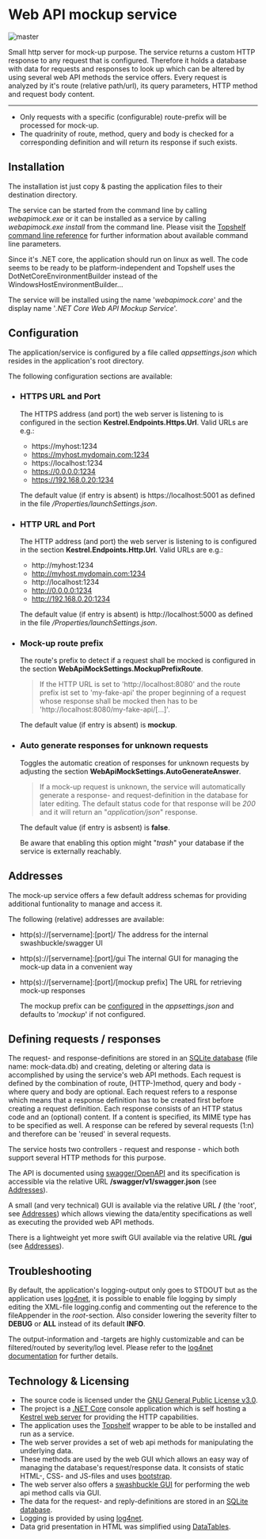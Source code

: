 # Web API mockup service

![master](https://github.com/schleeke/webapimock/actions/workflows/dotnetcore.yml/badge.svg)

Small http server for mock-up purpose. The service returns a custom HTTP response to any request that is configured. Therefore it holds a database with data for requests and responses to look up which can be altered by using several web API methods the service offers. Every request is analyzed by it's route (relative path/url), its query parameters, HTTP method and request body content.

---

* Only requests with a specific (configurable) route-prefix will be processed for mock-up.
* The quadrinity of route, method, query and body is checked for a corresponding definition and will return its response if such exists.

## Installation
The installation ist just copy & pasting the application files to their destination directory.

The service can be started from the command line by calling *webapimock.exe* or it can be installed as a service by calling *webapimock.exe install* from the command line. Please visit the [Topshelf command line reference](https://docs.topshelf-project.com/en/latest/overview/commandline.html) for further information about available command line parameters.

Since it's .NET core, the application should run on linux as well. The code seems to be ready to be platform-independent and Topshelf uses the DotNetCoreEnvironmentBuilder instead of the WindowsHostEnvironmentBuilder...

The service will be installed using the name '*webapimock.core*' and the display name '*.NET Core Web API Mockup Service*'.

## Configuration
The application/service is configured by a file called *appsettings.json* which resides in the application's root directory.

The following configuration sections are available:

* ### HTTPS URL and Port
  The HTTPS address (and port) the web server is listening to is configured in the section **Kestrel.Endpoints.Https.Url**. Valid URLs are e.g.:
  - https://myhost:1234
  - https://myhost.mydomain.com:1234
  - https://localhost:1234
  - https://0.0.0.0:1234
  - https://192.168.0.20:1234

  The default value (if entry is absent) is https://localhost:5001 as defined in the file */Properties/launchSettings.json*.

* ### HTTP URL and Port
  The HTTP address (and port) the web server is listening to is configured in the section **Kestrel.Endpoints.Http.Url**. Valid URLs are e.g.:
  - http://myhost:1234
  - http://myhost.mydomain.com:1234
  - http://localhost:1234
  - http://0.0.0.0:1234
  - http://192.168.0.20:1234

  The default value (if entry is absent) is http://localhost:5000 as defined in the file */Properties/launchSettings.json*.

* ### <a name="mockup-config-header"></a>Mock-up route prefix
  The route's prefix to detect if a request shall be mocked is configured in the section **WebApiMockSettings.MockupPrefixRoute**.

  > If the HTTP URL is set to 'http://localhost:8080' and the route prefix ist set to 'my-fake-api' the proper beginning of a request whose response shall be mocked then has to be 'http://localhost:8080/my-fake-api/[...]'.

  The default value (if entry is absent) is **mockup**.

* ### Auto generate responses for unknown requests
  Toggles the automatic creation of responses for unknown requests by adjusting the section **WebApiMockSettings.AutoGenerateAnswer**.

  > If a mock-up request is unknown, the service will automatically generate a response- and request-definition in the database for later editing.
  > The default status code for that response will be *200* and it will return an "*application/json*" response.

  The default value (if entry is asbsent) is **false**.

  Be aware that enabling this option might "*trash*" your database if the service is externally reachably.

## <a name="addresses-header"></a>Addresses
The mock-up service offers a few default address schemas for providing additional funtionality to manage and access it.

The following (relative) addresses are available:

* http(s)://[servername]:[port]/
  The address for the internal swashbuckle/swagger UI

* http(s)://[servername]:[port]/gui
  The internal GUI for managing the mock-up data in a convenient way

* http(s)://[servername]:[port]/[mockup prefix]
  The URL for retrieving mock-up responses

  The mockup prefix can be [configured](#mockup-config-header) in the *appsettings.json* and defaults to '*mockup*' if not configured.

## Defining requests / responses
The request- and response-definitions are stored in an [SQLite database](https://en.wikipedia.org/wiki/SQLite) (file name: mock-data.db) and creating, deleting or altering data is accomplished by using the service's web API methods. Each request is defined by the combination of route, (HTTP-)method, query and body - where query and body are optional. Each request refers to a response which means that a response definition has to be created first before creating a request definition. Each response consists of an HTTP status code and an (optional) content. If a content is specified, its MIME type has to be specified as well. A response can be refered by several requests (1:n) and therefore can be 'reused' in several requests.

The service hosts two controllers - request and response - which both support several HTTP methods for this purpose. 

The API is documented using [swagger/OpenAPI](https://swagger.io/specification/) and its specification is accessible via the relative URL **/swagger/v1/swagger.json** (see [Addresses](#addresses-header)).

A small (and very technical) GUI is available via the relative URL **/** (the 'root', see [Addresses](#addresses-header)) which allows viewing the data/entity specifications as well as executing the provided web API methods.

There is a lightweight yet more swift GUI available via the relative URL **/gui** (see [Addresses](#addresses-header)).

## Troubleshooting
By default, the application's logging-output only goes to STDOUT but as the application uses [log4net](https://logging.apache.org/log4net/release/features.html), it is possible to enable file logging by simply editing the XML-file logging.config and commenting out the reference to the fileAppender in the *root*-section.
Also consider lowering the severity filter to **DEBUG** or **ALL** instead of its default **INFO**.

The output-information and -targets are highly customizable and can be filtered/routed by severity/log level. Please refer to the [log4net documentation](https://logging.apache.org/log4net/release/config-examples.html) for further details.

## Technology & Licensing
* The source code is licensed under the [GNU General Public License v3.0](https://github.com/schleeke/webapimock/blob/master/LICENSE).
* The project is a [.NET Core](https://en.wikipedia.org/wiki/.NET_Core) console application which is self hosting a [Kestrel web server](https://docs.microsoft.com/en-us/aspnet/core/fundamentals/servers/kestrel?view=aspnetcore-3.1) for providing the HTTP capabilities.
* The application uses the [Topshelf](http://topshelf-project.com/) wrapper to be able to be installed and run as a service.
* The web server provides a set of web api methods for manipulating the underlying data.
* These methods are used by the web GUI which allows an easy way of managing the database's request/response data. It consists of static HTML-, CSS- and JS-files and uses [bootstrap](https://getbootstrap.com/).
* The web server also offers a [swashbuckle GUI](https://github.com/domaindrivendev/Swashbuckle) for performing the web api method calls via GUI.
* The data for the request- and reply-definitions are stored in an [SQLite database](https://en.wikipedia.org/wiki/SQLite).
* Logging is provided by using [log4net](https://logging.apache.org/log4net/release/features.html).
* Data grid presentation in HTML was simplified using [DataTables](https://datatables.net/).
